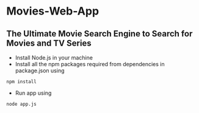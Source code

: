# Movies-Web-App
## The Ultimate Movie Search Engine to Search for Movies and TV Series

- Install Node.js in your machine
- Install all the npm packages required from dependencies in package.json using
```
npm install
```
- Run app using 
```
node app.js
```
